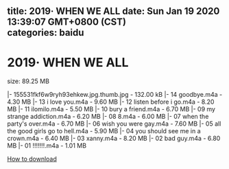 
title: 2019· WHEN WE ALL
date: Sun Jan 19 2020 13:39:07 GMT+0800 (CST)    
categories: baidu
---

# 2019· WHEN WE ALL
size: 89.25 MB
 
 
|- 155531fkf6w9ryh93ehkew.jpg.thumb.jpg - 132.00 kB
|- 14 goodbye.m4a - 4.30 MB
|- 13 i love you.m4a - 9.60 MB
|- 12 listen before i go.m4a - 8.20 MB
|- 11 ilomilo.m4a - 5.50 MB
|- 10 bury a friend.m4a - 6.70 MB
|- 09 my strange addiction.m4a - 6.20 MB
|- 08 8.m4a - 6.00 MB
|- 07 when the party's over.m4a - 6.70 MB
|- 06 wish you were gay.m4a - 7.60 MB
|- 05 all the good girls go to hell.m4a - 5.90 MB
|- 04 you should see me in a crown.m4a - 6.40 MB
|- 03 xanny.m4a - 8.20 MB
|- 02 bad guy.m4a - 6.80 MB
|- 01 !!!!!!!.m4a - 1.01 MB

[How to download](https://bpcam.bemobtrk.com/go/2ceec3aa-1ca2-46d6-b9ff-aaa5c184517c?jno=4217)